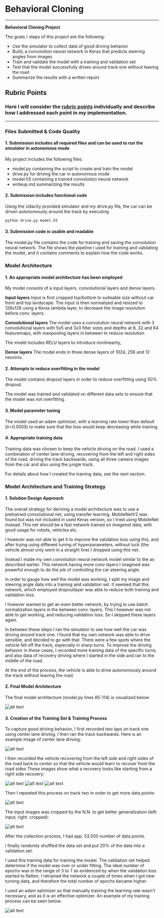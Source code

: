 # **Behavioral Cloning** 

---

**Behavioral Cloning Project**

The goals / steps of this project are the following:
* Use the simulator to collect data of good driving behavior
* Build, a convolution neural network in Keras that predicts steering angles from images
* Train and validate the model with a training and validation set
* Test that the model successfully drives around track one without leaving the road
* Summarize the results with a written report


[//]: # (Image References)

[image1]: ./examples/model.png "Model Visualization"
[image2]: ./examples/Center.jpg "Center driving"
[image3]: ./examples/Recovery1.jpg "Recovery Image"
[image4]: ./examples/Recovery2.jpg "Recovery Image"
[image5]: ./examples/Recovery3.jpg "Recovery Image"
[image6]: ./examples/TrackTwo.jpg "Normal Image"
[image7]: ./examples/croppedImage.png "Cropped Images"
[image8]: ./examples/TrainHistory.png "Training loss"

## Rubric Points
### Here I will consider the [rubric points](https://review.udacity.com/#!/rubrics/432/view) individually and describe how I addressed each point in my implementation.  

---
### Files Submitted & Code Quality

#### 1. Submission includes all required files and can be used to run the simulator in autonomous mode

My project includes the following files:
* model.py containing the script to create and train the model
* drive.py for driving the car in autonomous mode
* model.h5 containing a trained convolution neural network 
* writeup.md summarizing the results

#### 2. Submission includes functional code
Using the Udacity provided simulator and my drive.py file, the car can be driven autonomously around the track by executing 
```sh
python drive.py model.h5
```

#### 3. Submission code is usable and readable

The model.py file contains the code for training and saving the convolution neural network. The file shows the pipeline I used for training and validating the model, and it contains comments to explain how the code works.

### Model Architecture

#### 1. An appropriate model architecture has been employed

My model consists of a input layers, convolutional layers and dense layers.

**Input layers**
 Input is first cropped top/bottom to suiteable size without car front and top landscape. The input is then normalized and resized to 128x128 using a Keras lambda layer, to decrease the image resolution before conv. layers.

**Convolutional layers**
The model uses a convolution neural network with 3 convolutional layers with 5x5 and 3x3 filter sizes and depths at 8, 32 and 64 featuremaps, with maxpooling layers in between to reduce resolution.    

The model includes RELU layers to introduce nonlinearity, 

**Dense layers**
The model ends in three dense layers of 1024, 256 and 12 neurons.  

#### 2. Attempts to reduce overfitting in the model

The model contains dropout layers in order to reduce overfitting using 50% dropout. 

The model was trained and validated on different data sets to ensure that the model was not overfitting. 


#### 3. Model parameter tuning

The model used an adam optimizer, with a learning rate lower than default (lr=0.0005) to make sure that the loss would keep decreasing while training.

#### 4. Appropriate training data

Training data was chosen to keep the vehicle driving on the road. I used a combination of center lane driving, recovering from the left and right sides of the road, driving the track backwards, using all three camera images from the car and also using the jungle track. 

For details about how I created the training data, see the next section. 

### Model Architecture and Training Strategy

#### 1. Solution Design Approach
The overall strategy for deriving a model architecture was to use a pretrained convolutional net, using transfer learning. MobileNetV2 was found but was not included in used Keras version, so I tried using MobileNet instead. This net should be a fast network trained on *imagenet* data, with good usage for robots, vehicles etc. 

I however was not able to get it to improve the validation loss using this, and after trying using different tuning of hyperparameters, without luck (the vehicle almost only went in a straight line) I dropped using this net. 

Instead I made my own convolution neural network model similar to the as described earlier. This network having more conv layers I imagined was powerful enough to do the job of controlling the car steering angle.

In order to gauge how well the model was working, I split my image and steering angle data into a training and validation set. It seemed that this network, which employed dropoutlayer was able to reduce both training and validation loss. 

I however wanted to get an even better network, by trying to use batch normalization layers in the between conv. layers. This I however was not able to get working, and reducing validation loss. So I skipped these layers again. 

In between these steps I ran the simulator to see how well the car was driving around track one. I found that my own network was able to drive sensible, and decided to go with that. There were a few spots where the vehicle fell off the track, especially in sharp turns. To improve the driving behavior in these cases, I recorded more training data of the specific turns, and also data of recovery driving where I started in the side and ran to the middle of the road. 

At the end of the process, the vehicle is able to drive autonomously around the track without leaving the road.

#### 2. Final Model Architecture

The final model architecture (model.py lines 85-114)  is visualized below:

![alt text][image1]

#### 3. Creation of the Training Set & Training Process

To capture good driving behavior, I first recorded two laps on track one using center lane driving. I then ran the track backwards. Here is an example image of center lane driving:

![alt text][image2]

I then recorded the vehicle recovering from the left side and right sides of the road back to center so that the vehicle would learn to recover from the road sides These images show what a recovery looks like starting from a right side recovery:

![alt text][image3]
![alt text][image4]
![alt text][image5]

Then I repeated this process on track two in order to get more data points:

![alt text][image6]

The input images was cropped by the N.N. to get better generalization (left: input; right: cropped):

![alt text][image7]


After the collection process, I had app. 53.500 number of data points. 

I finally randomly shuffled the data set and put 20% of the data into a validation set. 


I used this training data for training the model. The validation set helped determine if the model was over or under fitting. The ideal number of epochs was in the range of 3 to 7 as evidenced by when the validation loss started to flatten. I retrained the network a couple of times when I got new turning data, and therefore the total number of epochs became higher. 

I used an adam optimizer so that manually training the learning rate wasn't necessary, and as it is an effective optimizer. An example of my training process can be seen below:

![alt text][image8]
